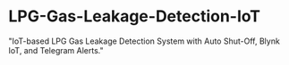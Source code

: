 # LPG-Gas-Leakage-Detection-IoT
"IoT-based LPG Gas Leakage Detection System with Auto Shut-Off, Blynk IoT, and Telegram Alerts."
